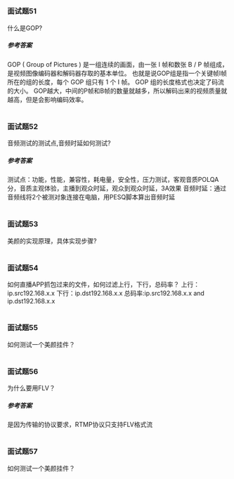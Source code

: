 # <h3 id="subject_051">面试题51</h3>

什么是GOP?

##### 参考答案

GOP ( Group of Pictures ) 是一组连续的画面，由一张 I 帧和数张 B / P 帧组成，是视频图像编码器和解码器存取的基本单位。
也就是说GOP组是指一个关键帧I帧所在的组的长度，每个 GOP 组只有 1 个 I 帧。
GOP 组的长度格式也决定了码流的大小。
GOP越大，中间的P帧和B帧的数量就越多，所以解码出来的视频质量就越高，但是会影响编码效率。

# <h3 id="subject_052">面试题52</h3>

音频测试的测试点,音频时延如何测试?

##### 参考答案

测试点：功能，性能，兼容性，耗电量，安全性，压力测试，客观音质POLQA分，音质主观体验，主播到观众时延，观众到观众时延，3A效果
音频时延：通过音频线将2个被测对象连接在电脑，用PESQ脚本算出音频时延

# <h3 id="subject_053">面试题53</h3>

美颜的实现原理，具体实现步骤?

# <h3 id="subject_054">面试题54</h3>

如何直播APP抓包过来的文件，如何过滤上行，下行，总码率？
上行：ip.src192.168.x.x
下行：ip.dst192.168.x.x
总码率:ip.src192.168.x.x and ip.dst192.168.x.x

# <h3 id="subject_055">面试题55</h3>

如何测试一个美颜挂件？

# <h3 id="subject_056">面试题56</h3>

为什么要用FLV？

##### 参考答案

是因为传输的协议要求，RTMP协议只支持FLV格式流

# <h3 id="subject_057">面试题57</h3>

如何测试一个美颜挂件？

